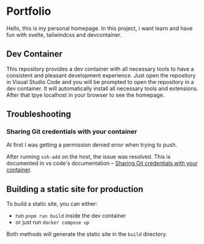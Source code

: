 # Portfolio

Hello, this is my personal homepage. In this project, i want learn and have fun with svelte, tailwindcss and devcontainer.

## Dev Container

This repository provides a dev container with all necessary tools to have a consistent and pleasant development experience.
Just open the repository in Visual Studio Code and you will be prompted to open the repository in a dev container.
It will automatically install all necessary tools and extensions.
After that tpye localhost in your browser to see the homepage.

## Troubleshooting

### Sharing Git credentials with your container

At first I was getting a permission denied error when trying to push.

After running `ssh-add` on the host, the issue was resolved.
This is documented in vs code's documentation – [Sharing Git credentials with your container](https://code.visualstudio.com/remote/advancedcontainers/sharing-git-credentials).

## Building a static site for production

To build a static site, you can either:

- run `pnpm run build` inside the dev container
- or just run `docker compose up`

Both methods will generate the static site in the `build` directory.
